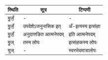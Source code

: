 | स्थिति | सूत्र | टिप्पणी |
| ----- | ------- | ------ |
| यु॒जँ॒ | - | - |
| यु॒जँ॒ | उपदेशेऽजनुनासिक इत् | अँ-इत्यस्य इत्संज्ञा |
| यु॒जँ॒ | अनुदात्तङित आत्मनेपदम् | इति आत्मनेपदम् |
| यु॒ज् | तस्य लोपः | इत्संज्ञकस्य लोपः |
| युज् | - | स्वरभेदमात्रालोपः |
